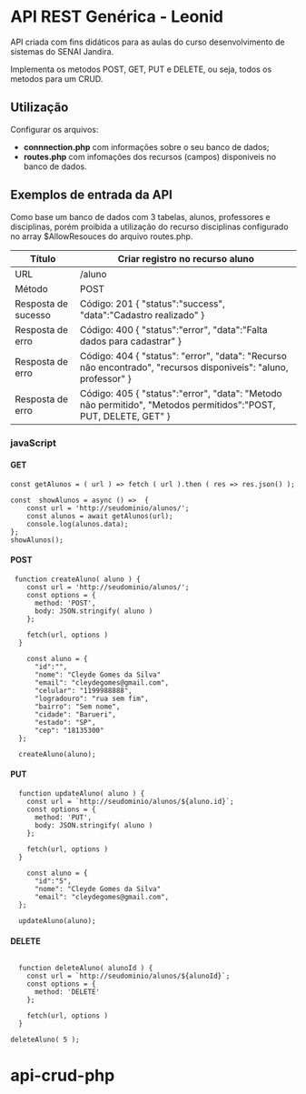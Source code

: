 # API REST Genérica - Leonid

API criada com fins didáticos para as aulas do curso desenvolvimento de sistemas do SENAI Jandira.

Implementa os metodos POST, GET, PUT e DELETE, ou seja, todos os metodos para um CRUD.

## Utilização

Configurar os arquivos:

-   **connnection.php** com informações sobre o seu banco de dados;
-   **routes.php** com infomações dos recursos (campos) disponiveis no banco de dados.

## Exemplos de entrada da API

Como base um banco de dados com 3 tabelas, alunos, professores e disciplinas, porém proibida a utilização do recurso disciplinas configurado no array $AllowResouces do arquivo routes.php.

| **Título**          | **Criar registro no recurso aluno**                                                                             |
| ------------------- | --------------------------------------------------------------------------------------------------------------- |
| URL                 | /aluno                                                                                                          |
| Método              | POST                                                                                                            |
| Resposta de sucesso | Código: 201 { "status":"success", "data":"Cadastro realizado" }                                                 |
| Resposta de erro    | Código: 400 { "status":"error", "data":"Falta dados para cadastrar" }                                           |
| Resposta de erro    | Código: 404 { "status": "error", "data": "Recurso não encontrado", "recursos disponiveis": "aluno, professor" } |
| Resposta de erro    | Código: 405 { "status":"error", "data": "Metodo não permitido", "Metodos permitidos":"POST, PUT, DELETE, GET" } |

### javaScript

#### GET

```
const getAlunos = ( url ) => fetch ( url ).then ( res => res.json() );

const  showAlunos = async () =>  {
    const url = 'http://seudominio/alunos/';
    const alunos = await getAlunos(url);
    console.log(alunos.data);
};
showAlunos();
```

#### POST

```
 function createAluno( aluno ) {
    const url = 'http://seudominio/alunos/';
    const options = {
      method: 'POST',
      body: JSON.stringify( aluno )
    };

    fetch(url, options )
  }

    const aluno = {
      "id":"",
      "nome": "Cleyde Gomes da Silva"
      "email": "cleydegomes@gmail.com",
      "celular": "1199988888",
      "logradouro": "rua sem fim",
      "bairro": "Sem nome",
      "cidade": "Barueri",
      "estado": "SP",
      "cep": "18135300"
  };

  createAluno(aluno);
```

#### PUT

```
  function updateAluno( aluno ) {
    const url = `http://seudominio/alunos/${aluno.id}`;
    const options = {
      method: 'PUT',
      body: JSON.stringify( aluno )
    };

    fetch(url, options )
  }

    const aluno = {
      "id":"5",
      "nome": "Cleyde Gomes da Silva"
      "email": "cleydegomes@gmail.com",
  };

  updateAluno(aluno);
```

#### DELETE

```

  function deleteAluno( alunoId ) {
    const url = `http://seudominio/alunos/${alunoId}`;
    const options = {
      method: 'DELETE'
    };

    fetch(url, options )
  }

deleteAluno( 5 );
```

# api-crud-php
